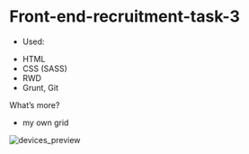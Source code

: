 # Front-end-recruitment-task-3
* Used:
- HTML
- CSS (SASS)
- RWD
- Grunt, Git

What’s more?
- my own grid

![devices_preview]()


